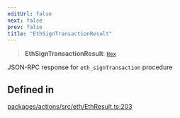 ```yaml
---
editUrl: false
next: false
prev: false
title: "EthSignTransactionResult"
---
```


> **EthSignTransactionResult**: [`Hex`](/reference/tevm/actions/type-aliases/hex/)

JSON-RPC response for `eth_signTransaction` procedure

## Defined in

[packages/actions/src/eth/EthResult.ts:203](https://github.com/qbzzt/tevm-monorepo/blob/main/packages/actions/src/eth/EthResult.ts#L203)

